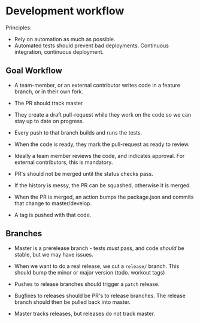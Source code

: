 # Development workflow

Principles:

- Rely on automation as much as possible.
- Automated tests should prevent bad deployments. Continuous integration,
  continuous deployment.

## Goal Workflow

- A team-member, or an external contributor writes code in a feature branch, or
  in their own fork.

- The PR should track master

- They create a draft pull-request while they work on the code so we can stay
  up to date on progress.

- Every push to that branch builds and runs the tests.

- When the code is ready, they mark the pull-request as ready to review.

- Ideally a team member reviews the code, and indicates approval. For external
  contributors, this is mandatory.

- PR's should not be merged until the status checks pass.

- If the history is messy, the PR can be squashed, otherwise it is merged.

- When the PR is merged, an action bumps the package.json and commits that
  change to master/develop.

- A tag is pushed with that code.

## Branches

- Master is a prerelease branch - tests *must* pass, and code _should_ be stable,
  but we may have issues.

- When we want to do a real release, we cut a `release/` branch. This should
  bump the minor or major version (todo. workout tags)

- Pushes to release branches should trigger a `patch` release.

- Bugfixes to releases should be PR's to release branches. The release branch
  should then be pulled back into master.

- Master tracks releases, but releases do not track master.
